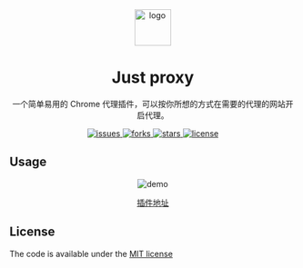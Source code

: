 <div align=center>
  <img src="https://raw.githubusercontent.com/0jinxing/just-proxy/master/public/emoticon.png" width="64" alt="logo" />
  <h1>Just proxy</h1>
  <p>一个简单易用的 Chrome 代理插件，可以按你所想的方式在需要的代理的网站开启代理。</p>

  <a href="https://github.com/0jinxing/just-proxy/issues">
    <img src="https://img.shields.io/github/issues/0jinxing/just-proxy.svg" alt="issues" />
  </a>
  <a href="https://github.com/0jinxing/just-proxy/network">
    <img src="https://img.shields.io/github/forks/0jinxing/just-proxy.svg" alt="forks" />
  </a>
  <a href="https://github.com/0jinxing/just-proxy/stargazers">
    <img src="https://img.shields.io/github/stars/0jinxing/just-proxy.svg" alt="stars" />
  </a>
  <a href="https://github.com/0jinxing/just-proxy">
    <img src="https://img.shields.io/github/license/0jinxing/just-proxy.svg" alt="license" />
  </a>
</div>

## Usage

<div align=center>
  <img src="https://raw.githubusercontent.com/0jinxing/just-proxy/master/docs/demo.gif" alt="demo" />
  <p>
    <a href="https://chrome.google.com/webstore/detail/just-proxy/ooinoebmmhbmhkocojcoahbkefikddch" target="_blank">插件地址</a>
  </p>
</div>

## License

The code is available under the [MIT license](https://github.com/0jinxing/just-proxy/blob/master/LICENSE)

